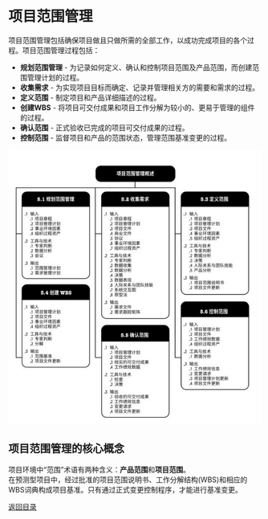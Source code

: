 # 项目范围管理

项目范围管理包括确保项目做且只做所需的全部工作，以成功完成项目的各个过程。项目范围管理过程包括：  
+ **规划范围管理** - 为记录如何定义、确认和控制项目范围及产品范围，而创建范围管理计划的过程。  
+ **收集需求** - 为实现项目目标而确定、记录并管理相关方的需要和需求的过程。
+ **定义范围** - 制定项目和产品详细描述的过程。
+ **创建WBS** - 将项目可交付成果和项目工作分解为较小的、更易于管理的组件的过程。
+ **确认范围** - 正式验收已完成的项目可交付成果的过程。 
+ **控制范围** - 监督项目和产品的范围状态，管理范围基准变更的过程。  

![项目管理范围概论](../../static/Part.1/05/项目管理范围概论.JPG)  

## 项目范围管理的核心概念  
项目环境中“范围”术语有两种含义：**产品范围**和**项目范围**。  
在预测型项目中，经过批准的项目范围说明书、工作分解结构(WBS)和相应的WBS词典构成项目基准。只有通过正式变更控制程序，才能进行基准变更。  


[返回目录](../../00.目录.md)